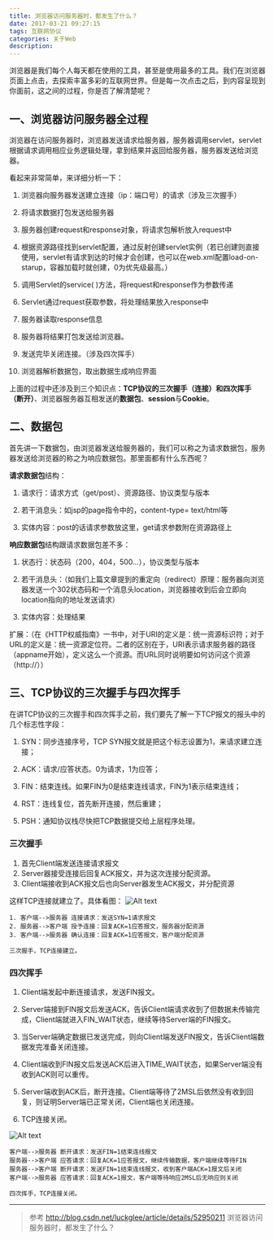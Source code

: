 ```yaml
---
title: 浏览器访问服务器时，都发生了什么？
date: 2017-03-21 09:27:15
tags: 互联网协议
categories: 关于Web
description:
---
```


浏览器是我们每个人每天都在使用的工具，甚至是使用最多的工具。我们在浏览器页面上点击，去探索丰富多彩的互联网世界。但是每一次点击之后，到内容呈现到你面前，这之间的过程，你是否了解清楚呢？

<!--more-->
## 一、浏览器访问服务器全过程
浏览器在访问服务器时，浏览器发送请求给服务器，服务器调用servlet，servlet根据请求调用相应业务逻辑处理，拿到结果并返回给服务器，服务器发送给浏览器。

看起来非常简单，来详细分析一下：

1. 浏览器向服务器发送建立连接（ip：端口号）的请求（涉及三次握手）

2. 将请求数据打包发送给服务器

3. 服务器创建request和response对象，将请求包解析放入request中

4. 根据资源路径找到servlet配置，通过反射创建servlet实例（若已创建则直接使用，servlet有请求到达的时候才会创建，也可以在web.xml配置load-on-starup，容器加载时就创建，0为优先级最高。）

5. 调用Servlet的service( )方法，将request和response作为参数传递

6. Servlet通过request获取参数，将处理结果放入response中

7. 服务器读取response信息

8. 服务器将结果打包发送给浏览器。

9. 发送完毕关闭连接。（涉及四次挥手）

10. 浏览器解析数据包，取出数据生成响应界面


上面的过程中还涉及到三个知识点：**TCP协议的三次握手（连接）**和**四次挥手（断开）**、浏览器服务器互相发送的**数据包**、**session**与**Cookie**。

## 二、数据包

首先讲一下数据包，由浏览器发送给服务器的，我们可以称之为请求数据包，服务器发送给浏览器的称之为响应数据包。那里面都有什么东西呢？
 
**请求数据包**结构：

1. 请求行：请求方式（get/post）、资源路径、协议类型与版本

2. 若干消息头：如jsp的page指令中的，content-type= text/html等

3. 实体内容：post的话请求参数放这里，get请求参数附在资源路径上

**响应数据包**结构跟请求数据包差不多：

1. 状态行：状态码（200，404，500...），协议类型与版本

2. 若干消息头：（如我们上篇文章提到的重定向（redirect）原理：服务器向浏览器发送一个302状态码和一个消息头location，浏览器接收到后会立即向location指向的地址发送请求）

3. 实体内容：处理结果



扩展：（在《HTTP权威指南》一书中，对于URI的定义是：统一资源标识符；对于URL的定义是：统一资源定位符。二者的区别在于，URI表示请求服务器的路径（appname开始），定义这么一个资源。而URL同时说明要如何访问这个资源（http://））


## 三、TCP协议的三次握手与四次挥手
在讲TCP协议的三次握手和四次挥手之前，我们要先了解一下TCP报文的报头中的几个标志性字段：

1. SYN：同步连接序号，TCP SYN报文就是把这个标志设置为1，来请求建立连接；

2. ACK：请求/应答状态。0为请求，1为应答；

3. FIN：结束连线。如果FIN为0是结束连线请求，FIN为1表示结束连线；

4. RST：连线复位，首先断开连接，然后重建；

5. PSH：通知协议栈尽快把TCP数据提交给上层程序处理。



### **三次握手**

1. 首先Client端发送连接请求报文
2. Server器接受连接后回复ACK报文，并为这次连接分配资源。
3. Client端接收到ACK报文后也向Server器发生ACK报文，并分配资源

这样TCP连接就建立了。具体看图：
![Alt text](./1487051635708.png)

```
1. 客户端-->服务器 连接请求：发送SYN=1请求报文
2. 服务器-->客户端 授予连接：回复ACK=1应答报文，服务器分配资源
3. 客户端-->服务器 确认连接：回复ACK=1应答报文，客户端分配资源

三次握手，TCP连接建立。
```



 
 

### 四次挥手

1. Client端发起中断连接请求，发送FIN报文。

2. Server端接到FIN报文后发送ACK，告诉Client端请求收到了但数据未传输完成，Client端就进入FIN_WAIT状态，继续等待Server端的FIN报文。

3. 当Server端确定数据已发送完成，则向Client端发送FIN报文，告诉Client端数据发完准备关闭连接。

4. Client端收到FIN报文后发送ACK后进入TIME_WAIT状态，如果Server端没有收到ACK则可以重传。

5. Server端收到ACK后，断开连接。Client端等待了2MSL后依然没有收到回复，则证明Server端已正常关闭，Client端也关闭连接。

6. TCP连接关闭。
        
![Alt text](./1487051649341.png)




```
客户端-->服务器 断开请求：发送FIN=1结束连线报文
服务器-->客户端 应答请求：回复ACK=1应答报文，继续传输数据，客户端继续等待FIN
服务器-->客户端 断开请求：发送FIN=1结束连线报文，收到客户端ACK=1报文后关闭
客户端-->服务器 应答请求：回复ACK=1报文，客户端等待响应2MSL后无响应则关闭

四次挥手，TCP连接关闭。
```


---

>参考
>http://blog.csdn.net/luckglee/article/details/52950211
浏览器访问服务器时，都发生了什么？

<!--more-->